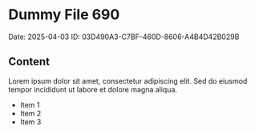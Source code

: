 # Dummy File 690

Date: 2025-04-03
ID: 03D490A3-C7BF-460D-8606-A4B4D42B029B

## Content

Lorem ipsum dolor sit amet, consectetur adipiscing elit.
Sed do eiusmod tempor incididunt ut labore et dolore magna aliqua.

* Item 1
* Item 2
* Item 3


